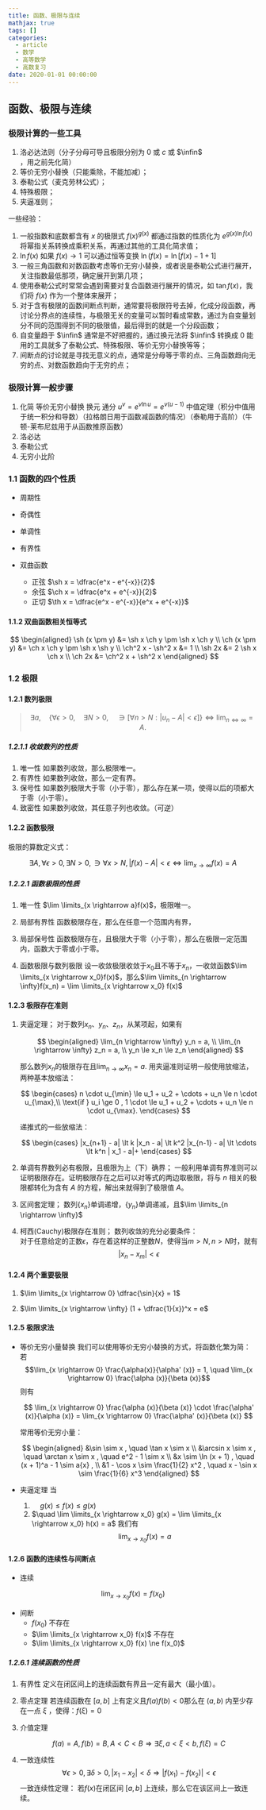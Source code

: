 ```yaml
---
title: 函数、极限与连续
mathjax: true
tags: []
categories:
  - article
  - 数学
  - 高等数学
  - 高数复习
date: 2020-01-01 00:00:00
---
```


## 函数、极限与连续

### 极限计算的一些工具

1. 洛必达法则（分子分母可导且极限分别为 $0$ 或 $c$ 或 $\infin$ ，用之前先化简）
2. 等价无穷小替换（只能乘除，不能加减）；
3. 泰勒公式（麦克劳林公式）；
4. 特殊极限；
5. 夹逼准则；

一些经验：

1. 一般指数和底数都含有 $x$ 的极限式 $f(x)^{g(x)}$ 都通过指数的性质化为 $e^{g(x) \ln f(x)}$ 将幂指关系转换成乘积关系，再通过其他的工具化简求值；
2. $\ln f(x)$ 如果 $f(x) \to 1$ 可以通过恒等变换 $\ln(f(x) = \ln [f(x) - 1 + 1]$
3. 一般三角函数和对数函数考虑等价无穷小替换，或者说是泰勒公式进行展开，关注指数最低那项，确定展开到第几项；
4. 使用泰勒公式时常常会遇到需要对复合函数进行展开的情况，如 $\tan f(x)$，我们将 $f(x)$ 作为一个整体来展开；
5. 对于含有极限的函数间断点判断，通常要将极限符号去掉，化成分段函数，再讨论分界点的连续性，与极限无关的变量可以暂时看成常数，通过为自变量划分不同的范围得到不同的极限值，最后得到的就是一个分段函数；
6. 自变量趋于 $\infin$ 通常是不好把握的，通过换元法将 $\infin$ 转换成 $0$ 能用的工具就多了泰勒公式、特殊极限、等价无穷小替换等等；
7. 间断点的讨论就是寻找无意义的点，通常是分母等于零的点、三角函数趋向无穷的点、对数函数趋向于无穷的点；

### 极限计算一般步骤

1. 化简
   等价无穷小替换
   换元
   通分
   $u^v = e^{v\ln u} = e^{v(u-1)}$
   中值定理（积分中值用于统一积分和导数）（拉格朗日用于函数减函数的情况）（泰勒用于高阶）（牛顿-莱布尼兹用于从函数推原函数）
2. 洛必达
3. 泰勒公式
4. 无穷小比阶

### 1.1 函数的四个性质

- 周期性
- 奇偶性
- 单调性
- 有界性

- 双曲函数
  - 正弦 $\sh x = \dfrac{e^x - e^{-x}}{2}$
  - 余弦 $\ch x = \dfrac{e^x + e^{-x}}{2}$
  - 正切 $\th x = \dfrac{e^x - e^{-x}}{e^x + e^{-x}}$

#### 1.1.2 双曲函数相关恒等式

$$
\begin{aligned}
\sh (x \pm y) &= \sh x \ch y \pm \sh x \ch y \\
\ch (x \pm y) &= \ch x \ch y \pm \sh x \sh y \\
\ch^2 x - \sh^2 x &= 1 \\
\sh 2x &= 2 \sh x \ch x \\
\ch 2x &= \ch^2 x + \sh^2 x
\end{aligned}
$$

### 1.2 极限

#### 1.2.1 数列极限

> $$
> \exists a, \quad \{ \forall \epsilon > 0, \quad \exists N > 0, \quad \ni [\forall n > N: |u_n - A| < \epsilon] \} \Leftrightarrow \lim_{n \Leftrightarrow \infty} = A.
> $$

##### 1.2.1.1 收敛数列的性质

1. 唯一性
   如果数列收敛，那么极限唯一。
2. 有界性
   如果数列收敛，那么一定有界。
3. 保号性
   如果数列极限大于零（小于零），那么存在某一项，使得以后的项都大于零（小于零）。
4. 致密性
   如果数列收敛，其任意子列也收敛。（可逆）

#### 1.2.2 函数极限

极限的算数定义式：

$$
\exists A, \forall \epsilon > 0, \exists N > 0, \ni \forall x > N , |f(x) - A| < \epsilon \Longleftrightarrow \lim_{x \rightarrow \infty} f(x) = A
$$

##### 1.2.2.1 函数极限的性质

1. 唯一性
   $\lim \limits_{x \rightarrow a}f(x)$，极限唯一。

2. 局部有界性
   函数极限存在，那么在任意一个范围内有界，

3. 局部保号性
   函数极限存在，且极限大于零（小于零），那么在极限一定范围内，函数大于零或小于零。

4. 函数极限与数列极限
   设一收敛极限收敛于$x_0$且不等于$x_n$，一收敛函数$\lim \limits_{x \rightarrow x_0}f(x)$，那么$\lim \limits_{n \rightarrow \infty}f(x_n) = \lim \limits_{x \rightarrow x_0} f(x)$

#### 1.2.3 极限存在准则

1. 夹逼定理；
   对于数列${x_n}$、${y_n}$、${z_n}$，从某项起，如果有

   $$
   \begin{aligned}
    \lim_{n \rightarrow \infty} y_n = a, \\
    \lim_{n \rightarrow \infty} z_n = a, \\
    y_n \le x_n \le z_n
   \end{aligned}
   $$

   那么数列${x_n}$的极限存在且$\lim_{n \rightarrow \infty} x_n = a$.
   用夹逼准则证明一般使用放缩法，两种基本放缩法：

   $$
   \begin{cases}
    n \cdot u_{\min} \le u_1 + u_2 + \cdots + u_n \le n \cdot u_{\max},\\
    \text{if } u_i \ge 0 , 1 \cdot \le u_1 + u_2 + \cdots + u_n \le n \cdot u_{\max}.
   \end{cases}
   $$

   递推式的一些放缩法：

   $$
   \begin{cases}
    |x_{n+1} - a| \lt k |x_n - a| \lt k^2 |x_{n-1} - a| \lt \cdots \lt k^n | x_1 - a|+
   \end{cases}
   $$

2. 单调有界数列必有极限，且极限为上（下）确界；
   一般利用单调有界准则可以证明极限存在。证明极限存在之后可以对等式的两边取极限，将与 $n$ 相关的极限都转化为含有 $A$ 的方程，解出来就得到了极限值 $A$。

3. 区间套定理；
   数列$\{x_n\}$单调递增，$\{y_n\}$单调递减，且$\lim \limits_{n \rightarrow \infty}$

4. 柯西(Cauchy)极限存在准则；
   数列收敛的充分必要条件：  
   对于任意给定的正数$\epsilon$，存在着这样的正整数$N$，使得当$m \gt N, n \gt N$时，就有
   $$
   |x_n - x_m| \lt \epsilon
   $$

#### 1.2.4 两个重要极限

1. $\lim \limits_{x \rightarrow 0} \dfrac{\sin}{x} = 1$

2. $\lim \limits_{x \rightarrow \infty} (1 + \dfrac{1}{x})^x = e$

#### 1.2.5 极限求法

- 等价无穷小量替换
  我们可以使用等价无穷小替换的方式，将函数化繁为简：
  若
  $$\lim_{x \rightarrow 0} \frac{\alpha(x)}{\alpha' (x)} = 1, \quad \lim_{x \rightarrow 0} \frac{\alpha (x)}{\beta (x)}$$
  则有

  $$
  \lim_{x \rightarrow 0} \frac{\alpha (x)}{\beta (x)} \cdot \frac{\alpha' (x)}{\alpha (x)} = \lim_{x \rightarrow 0} \frac{\alpha' (x)}{\beta (x)}
  $$

  常用等价无穷小量：

  $$
  \begin{aligned}
  &\sin \sim x , \quad \tan x \sim x \\
  &\arcsin x \sim x , \quad \arctan x \sim x , \quad e^2 - 1  \sim x \\
  &x \sim \ln (x + 1) , \quad (x + 1)^a - 1 \sim  a{x} , \\
  &1 - \cos x \sim \frac{1}{2} x^2 , \quad x - \sin x \sim \frac{1}{6} x^3
  \end{aligned}
  $$

- 夹逼定理
  当
  1. $\quad g(x) \le f(x) \le g(x)$
  2. $\quad \lim \limits_{x \rightarrow x_0} g(x) = \lim \limits_{x \rightarrow x_0} h(x) = a$
     我们有
     $$\lim_{x \rightarrow x_0} f(x) = a$$

#### 1.2.6 函数的连续性与间断点

- 连续

$$\lim_{x \rightarrow x_0} f(x) = f(x_0)$$

- 间断
  - $f(x_0)$ 不存在
  - $\lim \limits_{x \rightarrow x_0} f(x)$ 不存在
  - $\lim \limits_{x \rightarrow x_0} f(x) \ne f(x_0)$

##### 1.2.6.1 连续函数的性质

1. 有界性
   定义在闭区间上的连续函数有界且一定有最大（最小值）。

2. 零点定理
   若连续函数在 $[a, b]$ 上有定义且$f(a) f(b) \lt 0$那么在 $(a, b)$ 内至少存在一点 $\xi$ ，使得：$f(\xi) = 0$

3. 介值定理

   $$
   f(a) = A, f(b) = B, A \lt C \lt B
   \Longrightarrow
   \exists \xi ,\, a \lt \xi \lt b ,\, f(\xi) = C
   $$

4. 一致连续性
   $$
   \forall \epsilon \gt 0 ,\, \exists \delta \gt 0 ,\, |x_1 - x_2| \lt \delta \Longrightarrow |f(x_1) - f(x_2)| \lt \epsilon
   $$
   一致连续性定理：
   若$f(x)$在闭区间 $[a,b]$ 上连续，那么它在该区间上一致连续。
